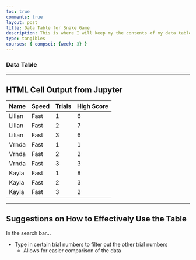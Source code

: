 ```yaml
---
toc: true
comments: true
layout: post
title: Data Table for Snake Game
description: This is where I will keep my the contents of my data table for the snake game.
type: tangibles
courses: { compsci: {week: 3} }
---
```


### Data Table 
---

<h2>HTML Cell Output from Jupyter</h2>

<!-- Head contains information to Support the Document -->
<head>
    <!-- load jQuery and DataTables output style and scripts -->
    <link rel="stylesheet" type="text/css" href="https://cdn.datatables.net/1.13.4/css/jquery.dataTables.min.css">
    <script type="text/javascript" language="javascript" src="https://code.jquery.com/jquery-3.6.0.min.js"></script>
    <script>var define = null;</script>
    <script type="text/javascript" language="javascript" src="https://cdn.datatables.net/1.13.4/js/jquery.dataTables.min.js"></script>
</head>

<!-- Body contains the contents of the Document -->
<body>
    <table id="snake_game" class="table">
        <thead>
            <tr>
                <th>Name</th>
                <th>Speed</th>
                <th>Trials</th>
                <th>High Score</th>
            </tr>
        </thead>
        <tbody>
            <tr>
                <td>Lilian</td>
                <td>Fast</td>
                <td>1</td>
                <td>6</td>
            </tr>
            <tr>
                <td>Lilian</td>
                <td>Fast</td>
                <td>2</td>
                <td>7</td>
            </tr>
            <tr>
                <td>Lilian</td>
                <td>Fast</td>
                <td>3</td>
                <td>6</td>
            </tr>
            </hr>
            <tr>
                <td>Vrnda</td>
                <td>Fast</td>
                <td>1</td>
                <td>1</td>
            </tr>
            <tr>
                <td>Vrnda</td>
                <td>Fast</td>
                <td>2</td>
                <td>2</td>
            </tr>
            <tr>
                <td>Vrnda</td>
                <td>Fast</td>
                <td>3</td>
                <td>3</td>
            </tr>
            <tr>
                <td>Kayla</td>
                <td>Fast</td>
                <td>1</td>
                <td>8</td>
            </tr>
            <tr>
                <td>Kayla</td>
                <td>Fast</td>
                <td>2</td>
                <td>3</td>
            </tr>
            <tr>
                <td>Kayla</td>
                <td>Fast</td>
                <td>3</td>
                <td>2</td>
            </tr>
        </tbody>
    </table>
</body>

<!-- Script is used to embed executable code -->
<script>
    $("#snake_game").DataTable();
</script>

---
## Suggestions on How to Effectively Use the Table
In the search bar...
- Type in certain trial numbers to filter out the other trial numbers
    - Allows for easier comparison of the data



